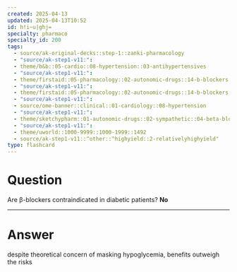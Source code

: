 ```yaml
---
created: 2025-04-13
updated: 2025-04-13T10:52
id: h!i~u|ghj=
specialty: pharmaco
specialty_id: 200
tags:
  - source/ak-original-decks::step-1::zanki-pharmacology
  - "source/ak-step1-v11:": 
  - theme/b&b::05-cardio::08-hypertension::03-antihypertensives
  - "source/ak-step1-v11:": 
  - theme/firstaid::05-pharmacology::02-autonomic-drugs::14-b-blockers
  - "source/ak-step1-v11:": 
  - theme/firstaid::05-pharmacology::02-autonomic-drugs::14-b-blockers::*basics
  - "source/ak-step1-v11:": 
  - source/ome-banner::clinical::01-cardiology::08-hypertension
  - "source/ak-step1-v11:": 
  - theme/sketchypharm::01-autonomic-drugs::02-sympathetic::04-beta-blockers
  - "source/ak-step1-v11:": 
  - theme/uworld::1000-9999::1000-1999::1492
  - source/ak-step1-v11::^other::^highyield::2-relativelyhighyield"
type: flashcard
---
```


# Question
Are β-blockers contraindicated in diabetic patients?    **No**

---

# Answer
despite theoretical concern of masking hypoglycemia, benefits outweigh the risks